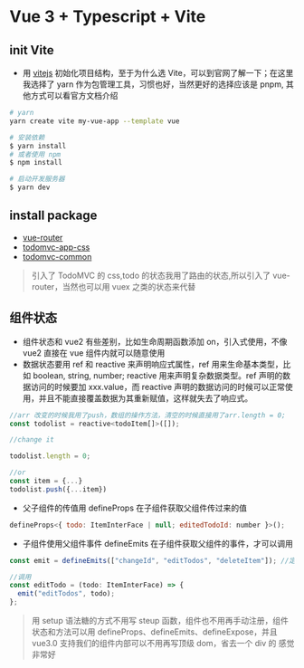 # Vue 3 + Typescript + Vite

## init Vite

- 用 [vitejs](https://vitejs.cn/) 初始化项目结构，至于为什么选 Vite，可以到官网了解一下；在这里我选择了 yarn 作为包管理工具，习惯也好，当然更好的选择应该是 pnpm, 其他方式可以看官方文档介绍

```bash
# yarn
yarn create vite my-vue-app --template vue

# 安装依赖
$ yarn install
# 或者使用 npm
$ npm install

# 启动开发服务器
$ yarn dev
```

## install package

- [vue-router](https://router.vuejs.org/)
- [todomvc-app-css](https://github.com/tastejs/todomvc-app-css)
- [todomvc-common](https://github.com/tastejs/todomvc-common)

> 引入了 TodoMVC 的 css,todo 的状态我用了路由的状态,所以引入了 vue-router，当然也可以用 vuex 之类的状态来代替

## 组件状态

- 组件状态和 vue2 有些差别，比如生命周期函数添加 on，引入式使用，不像 vue2 直接在 vue 组件内就可以随意使用
- 数据状态要用 ref 和 reactive 来声明响应式属性，ref 用来生命基本类型，比如 boolean, string, number; reactive 用来声明复杂数据类型。ref 声明的数据访问的时候要加 xxx.value，而 reactive 声明的数据访问的时候可以正常使用，并且不能直接覆盖数据为其重新赋值，这样就失去了响应式。

```javascript
//arr 改变的时候我用了push，数组的操作方法，清空的时候直接用了arr.length = 0;
const todolist = reactive<todoItem[]>([]);

//change it

todolist.length = 0;

//or
const item = {...}
todolist.push({...item})

```

- 父子组件的传值用 defineProps 在子组件获取父组件传过来的值

```javascript
defineProps<{ todo: ItemInterFace | null; editedTodoId: number }>();
```

- 子组件使用父组件事件 defineEmits 在子组件获取父组件的事件，才可以调用

```javascript
const emit = defineEmits(["changeId", "editTodos", "deleteItem"]); //定义

//调用
const editTodo = (todo: ItemInterFace) => {
  emit("editTodos", todo);
};
```

> 用 setup 语法糖的方式不用写 steup 函数，组件也不用再手动注册，组件状态和方法可以用 defineProps、defineEmits、defineExpose，并且 vue3.0 支持我们的组件内部可以不用再写顶级 dom，省去一个 div 的 感觉非常好
